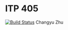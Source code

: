 # ITP 405
[![Build Status](https://travis-ci.org/KCFindstr/node-class.svg?branch=master)](https://travis-ci.org/KCFindstr/node-class)
Changyu Zhu